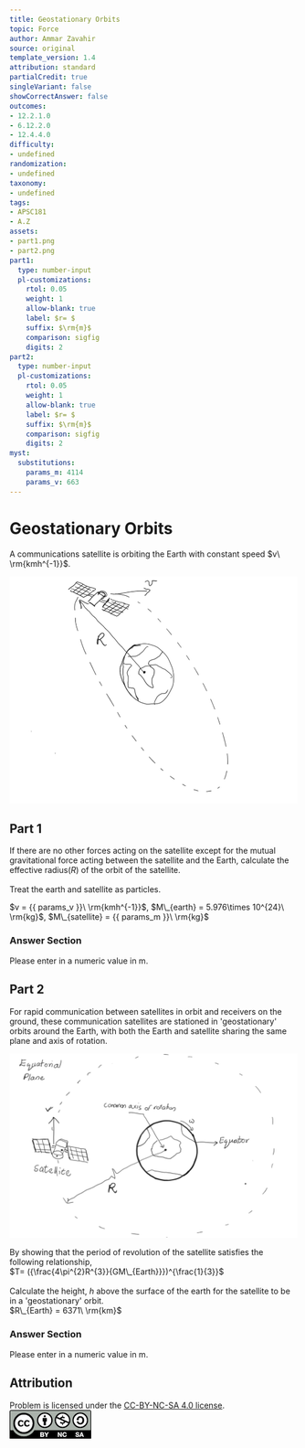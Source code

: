 ```yaml
---
title: Geostationary Orbits
topic: Force
author: Ammar Zavahir
source: original
template_version: 1.4
attribution: standard
partialCredit: true
singleVariant: false
showCorrectAnswer: false
outcomes:
- 12.2.1.0
- 6.12.2.0
- 12.4.4.0
difficulty:
- undefined
randomization:
- undefined
taxonomy:
- undefined
tags:
- APSC181
- A.Z
assets:
- part1.png
- part2.png
part1:
  type: number-input
  pl-customizations:
    rtol: 0.05
    weight: 1
    allow-blank: true
    label: $r= $
    suffix: $\rm{m}$
    comparison: sigfig
    digits: 2
part2:
  type: number-input
  pl-customizations:
    rtol: 0.05
    weight: 1
    allow-blank: true
    label: $r= $
    suffix: $\rm{m}$
    comparison: sigfig
    digits: 2
myst:
  substitutions:
    params_m: 4114
    params_v: 663
---
```

# Geostationary Orbits
A communications satellite is orbiting the Earth with constant speed $v\ \rm{kmh^{-1}}$.

<img src="part1.png" width=600>

## Part 1

If there are no other forces acting on the satellite except for the mutual gravitational force acting between the satellite and the Earth, calculate the effective radius($R$) of the orbit of the satellite.<br><br> Treat the earth and satellite as particles.

$v = {{ params_v }}\ \rm{kmh^{-1}}$, $M\_{earth} = 5.976\times 10^{24}\ \rm{kg}$, $M\_{satellite} = {{ params_m }}\ \rm{kg}$

### Answer Section

Please enter in a numeric value in m.

## Part 2

For rapid communication between satellites in orbit and receivers on the ground, these communication satellites are stationed in 'geostationary' orbits around the Earth, with both the Earth and satellite sharing the same plane and axis of rotation.

<img src="part2.png" width=600>

By showing that the period of revolution of the satellite satisfies the following relationship,
<br>
$T= ({\frac{4\pi^{2}R^{3}}{GM\_{Earth}}})^{\frac{1}{3}}$
<br>
<br>
Calculate the height, $h$ above the surface of the earth for the satellite to be in a 'geostationary' orbit.
<br>
$R\_{Earth} = 6371\ \rm{km}$

### Answer Section

Please enter in a numeric value in m.

## Attribution

Problem is licensed under the [CC-BY-NC-SA 4.0 license](https://creativecommons.org/licenses/by-nc-sa/4.0/).<br> ![The Creative Commons 4.0 license requiring attribution-BY, non-commercial-NC, and share-alike-SA license.](https://raw.githubusercontent.com/firasm/bits/master/by-nc-sa.png)